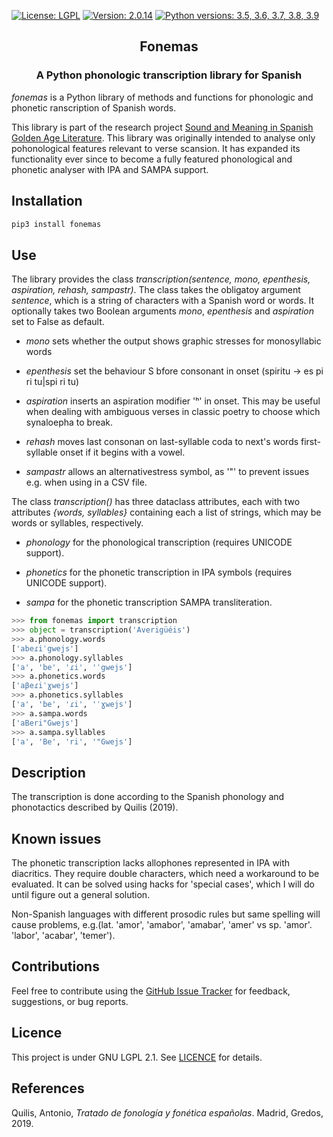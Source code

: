 [![License: LGPL](https://img.shields.io/github/license/fsanzl/fonemas)](https://opensource.org/licenses/LGPL-2.1)
[![Version: 2.0.14](https://img.shields.io/github/v/release/fsanzl/fonemas)](https://pypi.org/project/fonemas/)
[![Python versions: 3.5, 3.6, 3.7, 3.8, 3.9](https://img.shields.io/pypi/pyversions/fonemas)](https://pypi.org/project/fonemas/)


<h2 align="center">Fonemas</h2>
<h3 align="center">A Python phonologic transcription library for Spanish</h2>


*fonemas* is a Python library of methods and functions for phonologic and phonetic ranscription of Spanish words.

This library is part of the research project [Sound and Meaning in Spanish Golden Age Literature](https://soundandmeaning.univie.ac.at/). This library was originally intended to analyse only pohonological features relevant to verse scansion. It has expanded its functionality ever since to become a fully featured phonological and phonetic analyser with IPA and SAMPA support.

## Installation

```bash
pip3 install fonemas
```

## Use

The library provides the class  *transcription(sentence, mono, epenthesis, aspiration, rehash, sampastr)*. The class takes the obligatoy argument *sentence*, which is a string of characters with a Spanish word or words. It optionally takes two Boolean arguments *mono*,  *epenthesis* and *aspiration* set to False as default.

- *mono* sets whether the output shows graphic stresses for monosyllabic words

- *epenthesis* set the behaviour S bfore consonant in onset (spiritu -> es pi ri tu|spi ri tu)

- *aspiration* inserts an aspiration modifier 'ʰ' in onset. This may be useful when dealing with ambiguous verses in classic poetry to choose which synaloepha to break.

- *rehash* moves last consonan on last-syllable coda to next's words first-syllable onset if it begins with a vowel.

- *sampastr* allows an alternativestress symbol, as '"' to prevent issues e.g. when using in a CSV file.



The class *transcription()* has three dataclass attributes, each with two attributes *{words, syllables}* containing each a list of strings, which may be words or syllables, respectively.

- *phonology* for the phonological transcription (requires UNICODE support).

- *phonetics* for the phonetic transcription in IPA symbols (requires UNICODE support).

- *sampa* for the phonetic transcription SAMPA transliteration.


```python
>>> from fonemas import transcription
>>> object = transcription('Averigüéis')
>>> a.phonology.words
['abeɾiˈgwejs']
>>> a.phonology.syllables
['a', 'be', 'ɾi', 'ˈgwejs']
>>> a.phonetics.words
['aβeɾiˈɣwejs']
>>> a.phonetics.syllables
['a', 'be', 'ɾi', 'ˈɣwejs']
>>> a.sampa.words
['aBeri"Gwejs']
>>> a.sampa.syllables
['a', 'Be', 'ri', '"Gwejs']
```

## Description

The transcription is done according to the Spanish phonology and phonotactics described by Quilis (2019).

## Known issues

The phonetic transcription lacks allophones represented in IPA with diacritics. They require double characters, which need a workaround to be evaluated. It can be solved using hacks for 'special cases', which I will do until figure out a general solution.

Non-Spanish languages with different prosodic rules but same spelling will cause problems, e.g.(lat.  'amor', 'amabor', 'amabar', 'amer' vs sp. 'amor'. 'labor', 'acabar', 'temer').

## Contributions

Feel free to contribute using the [GitHub Issue Tracker](https://github.com/fsanzl/fonemas/issues) for feedback, suggestions, or bug reports.


## Licence

This project is under GNU LGPL 2.1. See [LICENCE](https://github.com/fsanzl/fonemas/LICENCE) for details.

## References

Quilis, Antonio, *Tratado de fonología y fonética españolas*. Madrid, Gredos, 2019.
